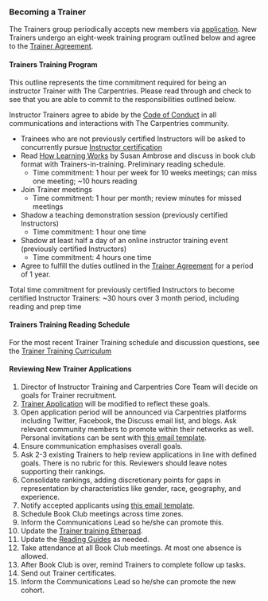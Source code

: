 ### Becoming a Trainer
The Trainers group periodically accepts new members via [application](https://docs.google.com/forms/d/11qNXLw8B-nFNWKZKcsosIyudAc3ehCT_UY0DS0UvjpQ). New Trainers undergo an eight-week training program outlined below and agree to the [Trainer Agreement](duties_agreement.md).

#### Trainers Training Program

This outline represents the time commitment required for being an instructor Trainer with The Carpentries. Please read through and check to see that you are able to commit to the responsibilities outlined below.

Instructor Trainers agree to abide by the [Code of Conduct](http://www.datacarpentry.org/code-of-conduct/) in all communications and interactions with The Carpentries community.

* Trainees who are not previously certified Instructors will be asked to concurrently pursue [Instructor certification](https://carpentries.org/become-instructor/)
* Read [How Learning Works](https://www.amazon.com/How-Learning-Works-Research-Based-Principles/dp/0470484101/) by Susan Ambrose and discuss in book club format with Trainers-in-training. Preliminary reading schedule.
  * Time commitment: 1 hour per week for 10 weeks meetings; can miss one meeting; ~10 hours reading
* Join Trainer meetings 
  * Time commitment: 1 hour per month; review minutes for missed meetings
* Shadow a teaching demonstration session (previously certified Instructors)
  * Time commitment: 1 hour one time
* Shadow at least half a day of an online instructor training event (previously certified Instructors) 
  * Time commitment: 4 hours one time
* Agree to fulfill the duties outlined in the [Trainer Agreement](duties_agreement.md) for a period of 1 year. 

Total time commitment for previously certified Instructors to become certified Instructor Trainers: 
~30 hours over 3 month period, including reading and prep time 

#### Trainers Training Reading Schedule

For the most recent Trainer Training schedule and discussion questions, see the [Trainer Training Curriculum](https://carpentries.github.io/trainer-training/)


#### Reviewing New Trainer Applications

1. Director of Instructor Training and Carpentries Core Team will decide on goals for Trainer recruitment.
1. [Trainer Application](https://docs.google.com/forms/d/e/1FAIpQLSchAJhZiLSVmqSab1QxG1H30tCAHg_BcUwfctnJpzIhOVo1Bg/viewform?usp=sf_link) will be modified to reflect these goals.
1. Open application period will be announced via Carpentries platforms including Twitter, Facebook, the Discuss email list, and blogs. Ask relevant community members to promote within their networks as well.  Personal invitations can be sent with [this email template](email_templates_admin.html#recruiting-new-trainers).
1. Ensure communication emphasises overall goals.
1. Ask 2-3 existing Trainers to help review applications in line with defined goals. There is no rubric for this.  Reviewers should leave notes supporting their rankings.  
1. Consolidate rankings, adding discretionary points for gaps in representation by characteristics like gender, race, geography, and experience.
1. Notify accepted applicants using [this email template](email_templates_admin.html#accepting-new-trainers).
1. Schedule Book Club meetings across time zones.
1. Inform the Communications Lead so he/she can promote this.
1. Update the [Trainer training Etherpad](http://pad.software-carpentry.org/trainer-training).
1. Update the [Reading Guides](https://drive.google.com/drive/u/0/folders/0B2Xc7BrFgkvUa3N6NDFyMUF5aGs) as needed.
1. Take attendance at all Book Club meetings. At most one absence is allowed.
1. After Book Club is over, remind Trainers to complete follow up tasks.
1. Send out Trainer certificates.
1. Inform the Communications Lead so he/she can promote the new cohort.
